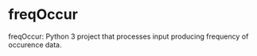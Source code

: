 # freqOccur
freqOccur: Python 3 project that processes input producing frequency of occurence data.
